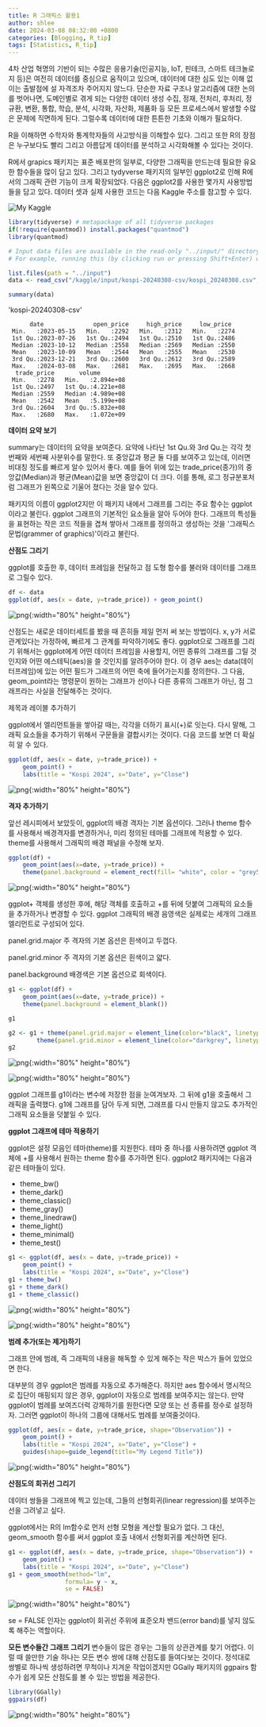 ```yaml
---
title: R 그래픽스 활용1
author: shlee
date: 2024-03-08 08:32:00 +0800
categories: [Blogging, R_tip]
tags: [Statistics, R_tip]
---
```


4차 산업 혁명의 기반이 되는 수많은 응용기술(인공지능, IoT, 핀테크, 스마트 테크놀로지 등)은 여전히 데이터를 중심으로 움직이고 있으며, 데이터에 대한 심도 있는 이해 없이는 출발점에 설 자격조차 주어지지 않느다. 단순한 자료 구조나 알고리즘에 대한 논의를 벗어나면, 도메인별로 겪게 되는 다양한 데이터 생성 수집, 정재, 전처리, 후처리, 정규환, 변환, 통합, 학습, 분석, 시각화, 자산화, 제품화 등 모든 프로세스에서 발생할 수많은 문제에 직면하게 된다. 그럴수록 데이터에 대한 튼튼한 기초와 이해가 필요하다. 

R을 이해하면 수학자와 통계학자들의 사고방식을 이해할수 있다. 그리고 또한 R의 장점은 누구보다도 빨리 그리고 아름답게 데이터를 분석하고 시각화해볼 수 있다는 것이다. 

R에서 grapics 패키지는 표준 배포판의 일부로, 다양한 그래픽을 만드는데 필요한 유요한 함수들을 많이 담고 있다. 그리고 tydyverse 패키지의 일부인 ggplot2로 인해 R에서의 그래픽 관련 기능이 크게 확장되었다. 다음은 ggplot2를 사용한 몇가지 사용방법들을 담고 있다. 
데이터 셋과 실제 사용한 코드는 다음 Kaggle 주소를 참고할 수 있다.

![My Kaggle](https://www.kaggle.com/datasets/leesanghun1210/kospi-20240308-csv/code)


```R
library(tidyverse) # metapackage of all tidyverse packages
if(!require(quantmod)) install.packages("quantmod")
library(quantmod)

# Input data files are available in the read-only "../input/" directory
# For example, running this (by clicking run or pressing Shift+Enter) will list all files under the input directory

list.files(path = "../input")
data <- read_csv("/kaggle/input/kospi-20240308-csv/kospi_20240308.csv", show_col_types = FALSE)

summary(data)
```


'kospi-20240308-csv'



          date              open_price     high_price     low_price   
     Min.   :2023-05-15   Min.   :2292   Min.   :2312   Min.   :2274  
     1st Qu.:2023-07-26   1st Qu.:2494   1st Qu.:2510   1st Qu.:2486  
     Median :2023-10-12   Median :2558   Median :2569   Median :2550  
     Mean   :2023-10-09   Mean   :2544   Mean   :2555   Mean   :2530  
     3rd Qu.:2023-12-21   3rd Qu.:2600   3rd Qu.:2612   3rd Qu.:2589  
     Max.   :2024-03-08   Max.   :2681   Max.   :2695   Max.   :2668  
      trade_price       volume         
     Min.   :2278   Min.   :2.894e+08  
     1st Qu.:2497   1st Qu.:4.221e+08  
     Median :2559   Median :4.989e+08  
     Mean   :2542   Mean   :5.199e+08  
     3rd Qu.:2604   3rd Qu.:5.832e+08  
     Max.   :2680   Max.   :1.072e+09  


**데이터 요약 보기**

summary는 데이터의 요약을 보여준다. 요약에 나타난 1st Qu.와 3rd Qu.는 각각 첫 번째와 세번째 사분위수를 말한다. 또 중앙값과 평균 둘 다를 보여주고 있는데, 이러면 비대칭 정도를 빠르게 알수 있어서 좋다. 예를 들어 위에 있는 trade_price(종가)의 중앙값(Median)과 평균(Mean)값을 보면 중앙값이 더 크다. 이를 통해, 로그 정규분포처럼 그래프가 왼쪽으로 기울어 졌다는 것을 알수 있다.  

패키지의 이름이 ggplot2지만 이 패키지 내에서 그래프를 그리는 주요 함수는 ggplot이라고 불린다. ggplot 그래프의 기본적인 요소들을 알아 두어야 한다. 그래프의 특성들을 표현하는 작은 코드 적들을 겹쳐 쌓아서 그래프를 정의하고 생성하는 것을 '그래픽스 문법(grammer of graphics)'이라고 불린다.

**산점도 그리기**

ggplot를 호출한 후, 데이터 프레임을 전달하고 점 도형 함수를 불러와 데이터를 그래프로 그릴수 있다.


```R
df <- data
ggplot(df, aes(x = date, y=trade_price)) + geom_point()
```


    
![png](/assets/img/posts/kospi-with-r-chapter1_files/1.png){:width="80%" height="80%"}


산점도는 새로운 데이터세트를 봤을 때 흔히들 제일 먼저 써 보는 방법이다. x, y가 서로 관계있다는 가정하에, 빠르게 그 관계를 파악하기에도 좋다. 
  ggplot으로 그래프를 그리기 위해서는 ggplot에게 어떤 데이터 프레임을 사용할지, 어떤 종류의 그래프를 그릴 것인지와 어떤 에스테틱(aes)을 쓸 것인지를 알려주어야 한다. 이 경우 aes는 data(데이터프레임)에 있는 어떤 필드가 그래프의 어떤 축에 들어가는지를 정의한다. 그 다음, geom_point라는 명령문이 원하는 그래프가 선이나 다른 종류의 그래프가 아닌, 점 그래프라는 사실을 전달해주는 것이다. 

제목과 레이블 추가하기

ggplot에서 엘리먼트들을 쌓아갈 때는, 각각을 더하기 표시(+)로 잇는다. 다시 말해, 그래픽 요소들을 추가하기 위해서 구문들을 결합시키는 것이다. 다음 코드를 보면 더 확실히 알 수 있다.


```R
ggplot(df, aes(x = date, y=trade_price)) +
    geom_point() + 
    labs(title = "Kospi 2024", x="Date", y="Close")
```


    
![png](/assets/img/posts/kospi-with-r-chapter1_files/2.png){:width="80%" height="80%"}
    


**격자 추가하기**

앞선 레시피에서 보았듯이, ggplot의 배경 격자는 기본 옵션이다. 그러나 theme 함수를 사용해서 배경격자를 변경하거나, 미리 정의된 테마를 그래프에 적용할 수 있다. 
  theme를 사용해서 그래픽의 배경 패널을 수정해 보자. 


```R
ggplot(df) +
    geom_point(aes(x=date, y=trade_price)) + 
    theme(panel.background = element_rect(fill= "white", color = "grey50"))
```


    
![png](/assets/img/posts/kospi-with-r-chapter1_files/3.png){:width="80%" height="80%"}
    


ggplot+ 객체를 생성한 후에, 해당 객체를 호출하고 +를 뒤에 덧붙여 그래픽의 요소들을 추가하거나 변경할 수 있다. ggplot 그래픽의 배경 음영색은 실제로는 세개의 그래프 엘리먼트로 구성되어 있다.

panel.grid.major  주 격자의 기본 옵션은 흰색이고 두껍다.

panel.grid.minor  주 격자의 기본 옵션은 흰색이고 얇다.

panel.background  배경색은 기본 옵션으로 회색이다.


```R
g1 <- ggplot(df) +
    geom_point(aes(x=date, y=trade_price)) + 
    theme(panel.background = element_blank())

g1

g2 <- g1 + theme(panel.grid.major = element_line(color="black", linetype=3)) +
        theme(panel.grid.minor = element_line(color="darkgrey", linetype=4))
g2
```


    
![png](/assets/img/posts/kospi-with-r-chapter1_files/4.png){:width="80%" height="80%"}
    



    
![png](/assets/img/posts/kospi-with-r-chapter1_files/5.png){:width="80%" height="80%"}
    


ggplot 그래프를 g1이라는 변수에 저장한 점을 눈여겨보자. 그 뒤에 g1을 호출해서 그래픽을 출력했다. g1에 그래프를 담아 두게 되면, 그래프를 다시 만들지 않고도 추가적인 그래픽 요소들을 덧붙일 수 있다. 

**ggplot 그래프에 테마 적용하기**

ggplot은 설정 모음인 테마(theme)를 지원한다. 테마 중 하나를 사용하려면 ggplot 객체에 +를 사용해서 원하는 theme 함수를 추가하면 된다. ggplot2 패키지에는 다음과 같은 테마들이 있다.
* theme_bw()
* theme_dark()
* theme_classic()
* theme_gray()
* theme_linedraw()
* theme_light()
* theme_minimal()
* theme_test()



```R
g1 <- ggplot(df, aes(x = date, y=trade_price)) +
    geom_point() + 
    labs(title = "Kospi 2024", x="Date", y="Close")
g1 + theme_bw()
g1 + theme_dark()
g1 + theme_classic()
```


    
![png](/assets/img/posts/kospi-with-r-chapter1_files/6.png){:width="80%" height="80%"}
    



    
![png](/assets/img/posts/kospi-with-r-chapter1_files/7.png){:width="80%" height="80%"}
    


**범례 추가(또는 제거)하기**

그래프 안에 범례, 즉 그래픽의 내용을 해독할 수 있게 해주는 작은 박스가 들어 있었으면 한다.

대부분의 경우 ggplot은 범례를 자동으로 추가해준다. 하지만 aes 함수에서 명시적으로 집단이 매핑되지 않은 경우, ggplot이 자동으로 범례를 보여주지는 않는다. 만약 ggplot이 범례를 보여즈더럭 강제하기를 원한다면 모양 또는 선 종류를 정수로 설정하자. 그러면 ggplot이 하나의 그룹에 대해서도 범례를 보여줄것이다.


```R
ggplot(df, aes(x = date, y=trade_price, shape="Observation")) +
    geom_point() + 
    labs(title = "Kospi 2024", x="Date", y="Close") + 
    guides(shape=guide_legend(title="My Legend Title"))
```


    
![png](/assets/img/posts/kospi-with-r-chapter1_files/8.png){:width="80%" height="80%"}
    


**산점도의 회귀선 그리기**

데이터 쌍들을 그래프에 찍고 있는데, 그들의 선형회귀(linear regression)를 보여주는 선을 그려넣고 싶다.

ggplot에서는 R의 lm함수로 먼저 선형 모형을 계산할 필요가 없다. 그 대신, geom_smooth 함수를 써서 ggplot 호출 내에서 선형회귀를 계산하면 된다.


```R
g1 <- ggplot(df, aes(x = date, y=trade_price, shape="Observation")) +
    geom_point() + 
    labs(title = "Kospi 2024", x="Date", y="Close")
g1 + geom_smooth(method="lm",
                formula= y ~ x,
                se = FALSE)
```


    
![png](/assets/img/posts/kospi-with-r-chapter1_files/9.png){:width="80%" height="80%"}
    


se = FALSE 인자는 ggplot이 회귀선 주위에 표준오차 밴드(error band)를 넣지 않도록 해주는 역할이다.

**모든 변수들간 그래프 그리기**
변수들이 많은 경우는 그들의 상관관계를 찾기 어렵다. 이럴 때 쓸만한 기술 하나는 모든 변수 쌍에 대해 산점도를 들여다보는 것이다. 정석대로 쌍별로 하나씩 생성하려면 무척이나 지겨운 작업이겠지만 GGally 패키지의 ggpairs 함수가 쉽게 모든 산점도를 볼 수 있는 방법을 제공한다.


```R
library(GGally)
ggpairs(df)
```


    
![png](/assets/img/posts/kospi-with-r-chapter1_files/10.png){:width="80%" height="80%"}
    

